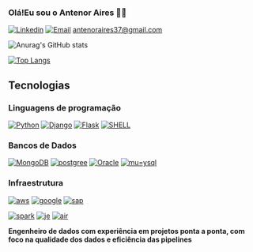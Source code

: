 ### Olá!Eu sou o Antenor Aires 👋🏾
[![Linkedin](https://img.shields.io/badge/LinkedIn-0077B5?style=for-the-badge&logo=linkedin&logoColor=white)](https://www.linkedin.com/in/antenoraires-dataengineer/) [![Email](https://img.shields.io/badge/Gmail-D14836?style=for-the-badge&logo=gmail&logoColor=white)]() 
antenoraires37@gmail.com


![Anurag's GitHub stats](https://github-readme-stats.vercel.app/api?username=antenoraires&show_icons=true&theme=dracula)

[![Top Langs](https://github-readme-stats.vercel.app/api/top-langs/?username=antenoraires)](https://github.com/anuraghazra/github-readme-stats)

## Tecnologias
### Linguagens de programação

[![Python](https://img.shields.io/badge/Python-3776AB?style=for-the-badge&logo=python&logoColor=white)]()
    [![Django](https://img.shields.io/badge/Django-092E20?style=for-the-badge&logo=django&logoColor=white)]() [![Flask](	https://img.shields.io/badge/Flask-000000?style=for-the-badge&logo=flask&logoColor=white)]()
[![SHELL](https://img.shields.io/badge/Shell_Script-121011?style=for-the-badge&logo=gnu-bash&logoColor=white)]()

### Bancos de Dados

[![MongoDB](https://img.shields.io/badge/MongoDB-4EA94B?style=for-the-badge&logo=mongodb&logoColor=white)]() [![postgree](https://img.shields.io/badge/PostgreSQL-316192?style=for-the-badge&logo=postgresql&logoColor=white)]()
 [![Oracle](https://img.shields.io/badge/Oracle-F80000?style=for-the-badge&logo=Oracle&logoColor=white)]()
 [![mu=ysql](https://img.shields.io/badge/MySQL-005C84?style=for-the-badge&logo=mysql&logoColor=white)]()

### Infraestrutura

[![aws](https://img.shields.io/badge/Amazon_AWS-232F3E?style=for-the-badge&logo=amazon-aws&logoColor=white)]()
 [![google](https://img.shields.io/badge/Google_Cloud-4285F4?style=for-the-badge&logo=google-cloud&logoColor=white)]() [![sap](https://img.shields.io/badge/SAP-0FAAFF?style=for-the-badge&logo=sap&logoColor=white)]()

[![spark](https://img.shields.io/badge/Spark%20AR-FF5C83?style=for-the-badge&logo=SparkAR&logoColor=white)]() [![je](https://img.shields.io/badge/Jenkins-D24939?style=for-the-badge&logo=Jenkins&logoColor=white)]() 
[![air](https://img.shields.io/badge/Airflow-017CEE?style=for-the-badge&logo=Apache%20Airflow&logoColor=white)]()

**Engenheiro de dados com experiência em projetos ponta a ponta, com foco na qualidade dos dados e eficiência das pipelines**

